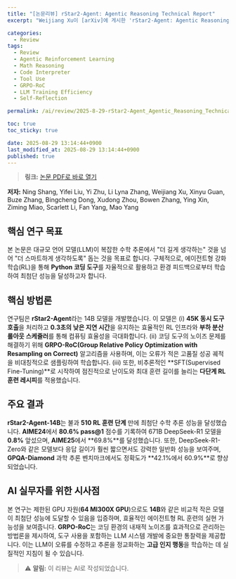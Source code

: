 ```yaml
---
title: "[논문리뷰] rStar2-Agent: Agentic Reasoning Technical Report"
excerpt: "Weijiang Xu이 [arXiv]에 게시한 'rStar2-Agent: Agentic Reasoning Technical Report' 논문에 대한 자세한 리뷰입니다."

categories:
  - Review
tags:
  - Review
  - Agentic Reinforcement Learning
  - Math Reasoning
  - Code Interpreter
  - Tool Use
  - GRPO-RoC
  - LLM Training Efficiency
  - Self-Reflection

permalink: /ai/review/2025-8-29-rStar2-Agent_Agentic_Reasoning_Technical_Report/

toc: true
toc_sticky: true

date: 2025-08-29 13:14:44+0900
last_modified_at: 2025-08-29 13:14:44+0900
published: true
---
```

> **링크:** [논문 PDF로 바로 열기](https://arxiv.org/abs/2508.20722)

**저자:** Ning Shang, Yifei Liu, Yi Zhu, Li Lyna Zhang, Weijiang Xu, Xinyu Guan, Buze Zhang, Bingcheng Dong, Xudong Zhou, Bowen Zhang, Ying Xin, Ziming Miao, Scarlett Li, Fan Yang, Mao Yang



## 핵심 연구 목표
본 논문은 대규모 언어 모델(LLM)이 복잡한 수학 추론에서 "더 길게 생각하는" 것을 넘어 "더 스마트하게 생각하도록" 돕는 것을 목표로 합니다. 구체적으로, 에이전트형 강화 학습(RL)을 통해 **Python 코딩 도구**를 자율적으로 활용하고 환경 피드백으로부터 학습하여 최첨단 성능을 달성하고자 합니다.

## 핵심 방법론
연구팀은 **rStar2-Agent**라는 14B 모델을 개발했습니다. 이 모델은 (i) **45K 동시 도구 호출**을 처리하고 **0.3초의 낮은 지연 시간**을 유지하는 효율적인 RL 인프라와 **부하 분산 롤아웃 스케줄러**를 통해 컴퓨팅 효율성을 극대화합니다. (ii) 코딩 도구의 노이즈 문제를 해결하기 위해 **GRPO-RoC(Group Relative Policy Optimization with Resampling on Correct)** 알고리즘을 사용하며, 이는 오류가 적은 고품질 성공 궤적을 비대칭적으로 샘플링하여 학습합니다. (iii) 또한, 비추론적인 **SFT(Supervised Fine-Tuning)**로 시작하여 점진적으로 난이도와 최대 훈련 길이를 늘리는 **다단계 RL 훈련 레시피**를 적용했습니다.

## 주요 결과
**rStar2-Agent-14B**는 불과 **510 RL 훈련 단계** 만에 최첨단 수학 추론 성능을 달성했습니다. **AIME24**에서 **80.6% pass@1** 점수를 기록하여 671B DeepSeek-R1 모델을 **0.8%** 앞섰으며, **AIME25**에서 **69.8%**를 달성했습니다. 또한, DeepSeek-R1-Zero와 같은 모델보다 응답 길이가 훨씬 짧으면서도 강력한 일반화 성능을 보여주며, **GPQA-Diamond** 과학 추론 벤치마크에서도 정확도가 **42.1%에서 60.9%**로 향상되었습니다.

## AI 실무자를 위한 시사점
본 연구는 제한된 GPU 자원(**64 MI300X GPU**)으로도 **14B**와 같은 비교적 작은 모델이 최첨단 성능에 도달할 수 있음을 입증하며, 효율적인 에이전트형 RL 훈련의 실현 가능성을 보여줍니다. **GRPO-RoC**는 코딩 환경의 내재적 노이즈를 효과적으로 관리하는 방법론을 제시하여, 도구 사용을 포함하는 LLM 시스템 개발에 중요한 통찰력을 제공합니다. 이는 LLM이 오류를 수정하고 추론을 정교화하는 **고급 인지 행동**을 학습하는 데 실질적인 지침이 될 수 있습니다.

> ⚠️ **알림:** 이 리뷰는 AI로 작성되었습니다.